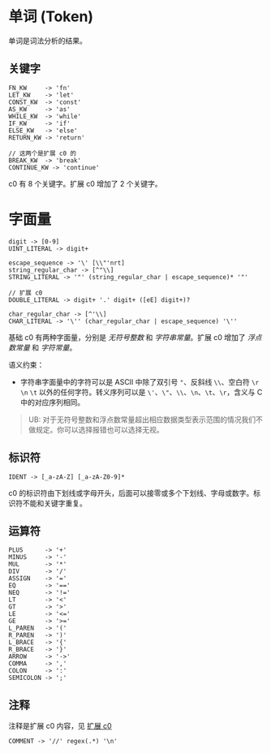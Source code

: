 # 单词 (Token)

单词是词法分析的结果。

## 关键字

```
FN_KW     -> 'fn'
LET_KW    -> 'let'
CONST_KW  -> 'const'
AS_KW     -> 'as'
WHILE_KW  -> 'while'
IF_KW     -> 'if'
ELSE_KW   -> 'else'
RETURN_KW -> 'return'

// 这两个是扩展 c0 的
BREAK_KW  -> 'break'
CONTINUE_KW -> 'continue'
```

c0 有 8 个关键字。扩展 c0 增加了 2 个关键字。

# 字面量

```
digit -> [0-9]
UINT_LITERAL -> digit+

escape_sequence -> '\' [\\"'nrt]
string_regular_char -> [^"\\]
STRING_LITERAL -> '"' (string_regular_char | escape_sequence)* '"'

// 扩展 c0
DOUBLE_LITERAL -> digit+ '.' digit+ ([eE] digit+)?

char_regular_char -> [^'\\]
CHAR_LITERAL -> '\'' (char_regular_char | escape_sequence) '\''
```

基础 c0 有两种字面量，分别是 _无符号整数_ 和 _字符串常量_。扩展 c0 增加了 _浮点数常量_ 和 _字符常量_。

语义约束：

- 字符串字面量中的字符可以是 ASCII 中除了双引号 `"`、反斜线 `\\`、空白符 `\r` `\n` `\t` 以外的任何字符。转义序列可以是 `\'`、`\"`、`\\`、`\n`、`\t`、`\r`，含义与 C 中的对应序列相同。

> UB: 对于无符号整数和浮点数常量超出相应数据类型表示范围的情况我们不做规定。你可以选择报错也可以选择无视。

## 标识符

```
IDENT -> [_a-zA-Z] [_a-zA-Z0-9]*
```

c0 的标识符由下划线或字母开头，后面可以接零或多个下划线、字母或数字。标识符不能和关键字重复。

## 运算符

```
PLUS      -> '+'
MINUS     -> '-'
MUL       -> '*'
DIV       -> '/'
ASSIGN    -> '='
EQ        -> '=='
NEQ       -> '!='
LT        -> '<'
GT        -> '>'
LE        -> '<='
GE        -> '>='
L_PAREN   -> '('
R_PAREN   -> ')'
L_BRACE   -> '{'
R_BRACE   -> '}'
ARROW     -> '->'
COMMA     -> ','
COLON     -> ':'
SEMICOLON -> ';'
```

## 注释

注释是扩展 c0 内容，见 [扩展 c0](extended-c0.md#注释)

```
COMMENT -> '//' regex(.*) '\n'
```
